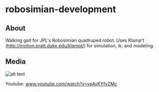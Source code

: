 # robosimian-development

## About
Walking gait for JPL's Robosimian quadruped robot. Uses Klamp't (http://motion.pratt.duke.edu/klampt/) for simulation, ik, and modeling.

## Media

![alt text](https://github.com/JeremySMorgan/robosimian-gait-development/blob/master/robosimian.png "Start Cofiguration")


Youtube: www.youtube.com/watch?v=yeAvKYfvZMc